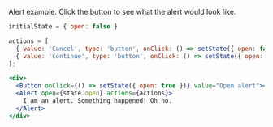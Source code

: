 Alert example. Click the button to see what the alert would look like.

```jsx
initialState = { open: false }

actions = [
  { value: 'Cancel', type: 'button', onClick: () => setState({ open: false }) },
  { value: 'Continue', type: 'button', onClick: () => setState({ open: false }) }
];

<div>
  <Button onClick={() => setState({ open: true })} value="Open alert"></Button>
  <Alert open={state.open} actions={actions}>
    I am an alert. Something happened! Oh no.
  </Alert>
</div>
```